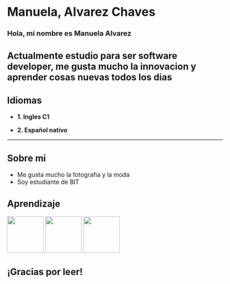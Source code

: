 # Manuela, Alvarez Chaves
### Hola, mi nombre es Manuela Alvarez 

**Actualmente estudio para ser software developer, me gusta mucho la innovacion y aprender cosas nuevas todos los dias**
---
##  Idiomas
- **1. Ingles C1**

- **2. Español nativo**
---
## Sobre mi

- Me gusta mucho la fotografia y la moda
- Soy estudiante de BIT

## Aprendizaje 
<img src="https://banner2.cleanpng.com/20190202/ih/kisspng-javascript-logo-clip-art-download-copyright-my-profi-world-web-development-1713908508689.webp"  width="85px" height="85px"></img>
<img src= "https://upload.wikimedia.org/wikipedia/commons/6/61/HTML5_logo_and_wordmark.svg"  width="85px" height="85px"></img>
<img src= "https://upload.wikimedia.org/wikipedia/commons/d/d5/CSS3_logo_and_wordmark.svg"  width="85px" height="85px"></img>


## ¡Gracias por leer!
